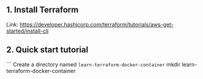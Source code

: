## 1. Install Terraform

Link: https://developer.hashicorp.com/terraform/tutorials/aws-get-started/install-cli

## 2. Quick start tutorial

``` Create a directory named `learn-terraform-docker-container`
mkdir learn-terraform-docker-container



